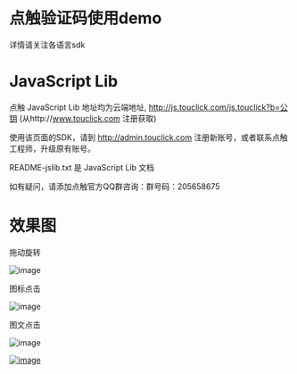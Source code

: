 # 点触验证码使用demo

详情请关注各语言sdk

# JavaScript Lib 

点触 JavaScript Lib 地址均为云端地址, http://js.touclick.com/js.touclick?b=公钥 (从http://www.touclick.com 注册获取)

使用该页面的SDK，请到 http://admin.touclick.com 注册新账号，或者联系点触工程师，升级原有账号。

README-jslib.txt 是 JavaScript Lib 文档 

如有疑问，请添加点触官方QQ群咨询：群号码：205658675


# 效果图

拖动旋转

![image](https://github.com/touclick/captcha-demo/blob/master/images/rotate.png)

图标点击

![image](https://github.com/touclick/captcha-demo/blob/master/images/block.png)

图文点击

![image](https://github.com/touclick/captcha-demo/blob/master/images/classical_new.png)


[![image](https://github.com/touclick/captcha-demo/blob/master/images/rotate.png)](http://www.touclick.com)


